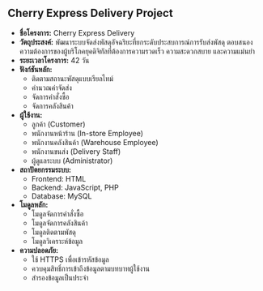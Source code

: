## Cherry Express Delivery Project

* **ชื่อโครงการ:** Cherry Express Delivery
* **วัตถุประสงค์:** พัฒนาระบบจัดส่งพัสดุอัจฉริยะที่ยกระดับประสบการณ์การรับส่งพัสดุ  ตอบสนองความต้องการของผู้บริโภคยุคดิจิทัลที่ต้องการความรวดเร็ว  ความสะดวกสบาย  และความแม่นยำ
* **ระยะเวลาโครงการ:** 42 วัน
* **ฟังก์ชันหลัก:**
    * ติดตามสถานะพัสดุแบบเรียลไทม์
    * คำนวณค่าจัดส่ง
    * จัดการคำสั่งซื้อ
    * จัดการคลังสินค้า
* **ผู้ใช้งาน:**
    * ลูกค้า (Customer)
    * พนักงานหน้าร้าน (In-store Employee)
    * พนักงานคลังสินค้า (Warehouse Employee)
    * พนักงานขนส่ง (Delivery Staff)
    * ผู้ดูแลระบบ (Administrator)
* **สถาปัตยกรรมระบบ:**
    * Frontend: HTML
    * Backend: JavaScript, PHP
    * Database: MySQL
* **โมดูลหลัก:**
    * โมดูลจัดการคำสั่งซื้อ
    * โมดูลจัดการคลังสินค้า
    * โมดูลติดตามพัสดุ
    * โมดูลวิเคราะห์ข้อมูล
* **ความปลอดภัย:**
    * ใช้ HTTPS  เพื่อเข้ารหัสข้อมูล
    * ควบคุมสิทธิ์การเข้าถึงข้อมูลตามบทบาทผู้ใช้งาน
    * สำรองข้อมูลเป็นประจำ
